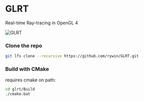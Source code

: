 # GLRT 

Real-time Ray-tracing in OpenGL 4

![GLRT](markdown/GLRT.png)

### Clone the repo 

```bash
git lfs clone --recursive https://github.com/rywin/GLRT.git
```

### Build with CMake

requires cmake on path:

```bash
cd glrt/Build
./cmake.bat
```
